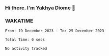 ### Hi there. I'm Yakhya Diome 👋

### WAKATIME
<!--START_SECTION:waka-->

```txt
From: 19 December 2023 - To: 25 December 2023

Total Time: 0 secs

No activity tracked
```

<!--END_SECTION:waka-->
